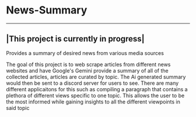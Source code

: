 # News-Summary
---------------------------------------
|This project is currently in progress|
---------------------------------------

Provides a summary of desired news from various media sources

The goal of this project is to web scrape articles from different news websites and have Google's Gemini provide a summary of all of the collected articles, articles are curated by topic. The Ai generated summary would then be sent to a discord server for users to see. There are many different applicaitons for this such as compiling a paragraph that contains a plethora of different views specific to one topic. This allows the user to be the most informed while gaining insights to all the different viewpoints in said topic
